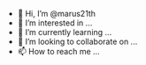 - 👋 Hi, I’m @marus21th
- 👀 I’m interested in ...
- 🌱 I’m currently learning ...
- 💞️ I’m looking to collaborate on ...
- 📫 How to reach me ...

<!---
marus21th/marus21th is a ✨ special ✨ repository because its `README.md` (this file) appears on your GitHub profile.
You can click the Preview link to take a look at your changes.
--->
